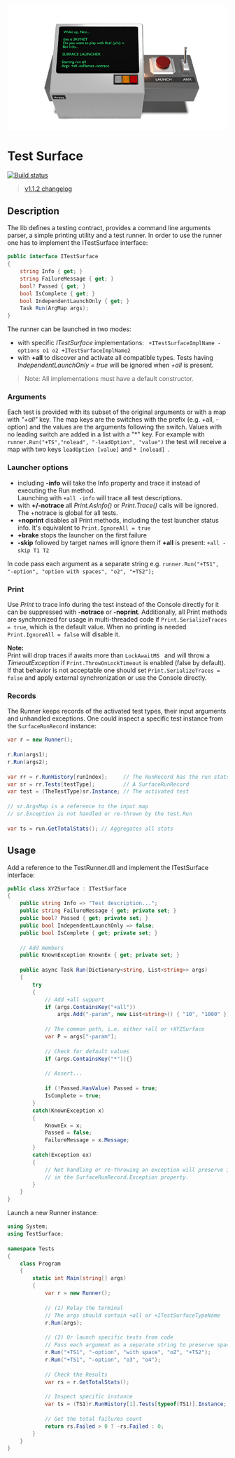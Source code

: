 ﻿![](https://raw.githubusercontent.com/arsuq/TestSurface/master/Launcher.png)

# Test Surface

[![Build status](https://ci.appveyor.com/api/projects/status/744v953l9v35b05a?svg=true)](https://ci.appveyor.com/project/arsuq/files-5y6ur)
> [v1.1.2 changelog](CHANGELOG.md)

## Description

The lib defines a testing contract, provides a command line arguments parser, a simple printing utility
and a test runner. In order to use the runner one has to implement the ITestSurface interface:

```csharp
public interface ITestSurface
{
	string Info { get; }
	string FailureMessage { get; }
	bool? Passed { get; }
	bool IsComplete { get; }
	bool IndependentLaunchOnly { get; }
	Task Run(ArgMap args);
}
``` 

The runner can be launched in two modes:

- with specific *ITestSurface* implementations: ``` +ITestSurfaceImplName -options o1 o2 +ITestSurfaceImplName2```
- with **+all** to discover and activate all compatible types. Tests having *IndependentLaunchOnly = true* will be 
  ignored when *+all* is present.

> Note: All implementations must have a default constructor.

### Arguments

Each test is provided with its subset of the original arguments or with a map with *"+all"* key.
The map keys are the switches with the prefix (e.g. +all, -option) and the values are the arguments following the switch.
Values with no leading switch are added in a list with a "*" key. For example with
``` runner.Run("+TS","nolead", "-leadOption", "value") ``` the test will receive a map with two keys
```leadOption [value]``` and ```* [nolead] ```.  



### Launcher options

- including **-info** will take the Info property and trace it instead of executing the Run method.   
  Launching with ```+all -info```  will trace all test descriptions.
- with **+/-notrace** all *Print.AsInfo()* or *Print.Trace()* calls will be ignored. The +notrace is global for all tests.
- **+noprint** disables all Print methods, including the test launcher status info. It's equivalent to ```Print.IgnoreAll = true```
- **+brake** stops the launcher on the first failure
- **-skip** followed by target names will ignore them if **+all** is present: ```+all -skip T1 T2```

 In code pass each argument as a separate string e.g.
```runner.Run("+TS1", "-option", "option with spaces", "o2", "+TS2"); ```


### Print 

Use *Print* to trace info during the test instead of the Console directly for it can be suppressed
with **-notrace** or **-noprint**. Additionally, all Print methods are synchronized for usage in multi-threaded code 
if ```Print.SerializeTraces = true```, which is the default value. 
When no printing is needed ```Print.IgnoreAll = false``` will disable it.

**Note:**   
Print will drop traces if awaits more than ```LockAwaitMS ``` and will throw a *TimeoutException* if 
```Print.ThrowOnLockTimeout``` is enabled (false by default). If that behavior is not acceptable 
one should set ```Print.SerializeTraces = false``` and apply external synchronization or use the Console directly.


### Records

The Runner keeps records of the activated test types, their input arguments and unhandled exceptions.
One could inspect a specific test instance from the ```SurfaceRunRecord``` instance:

```csharp
var r = new Runner();

r.Run(args1);
r.Run(args2);

var rr = r.RunHistory[runIndex];     // The RunRecord has the run stats
var sr = rr.Tests[testType];         // A SurfaceRunRecord
var test = (TheTestType)sr.Instance; // The activated test

// sr.ArgsMap is a reference to the input map
// sr.Exception is not handled or re-thrown by the test.Run

var ts = run.GetTotalStats(); // Aggregates all stats   

```





## Usage

Add a reference to the TestRunner.dll and implement the ITestSurface interface:
```csharp
public class XYZSurface : ITestSurface
{
    public string Info => "Test description...";
    public string FailureMessage { get; private set; }
    public bool? Passed { get; private set; }
    public bool IndependentLaunchOnly => false;
    public bool IsComplete { get; private set; }
	
    // Add members
    public KnownException KnownEx { get; private set; }  	

    public async Task Run(Dictionary<string, List<string>> args)
    {
        try
        {
            // Add +all support  
            if (args.ContainsKey("+all"))
                args.Add("-param", new List<string>() { "10", "1000" });

            // The common path, i.e. either +all or +XYZSurface
            var P = args["-param"];

            // Check for default values  
            if (args.ContainsKey("*")){}

            // Assert...
			
            if (!Passed.HasValue) Passed = true;
            IsComplete = true;
        }
        catch(KnownException x)
        {
            KnownEx = x;
            Passed = false;
            FailureMessage = x.Message;
        }
        catch(Exception ex)
        {
            // Not handling or re-throwing an exception will preserve it
            // in the SurfaceRunRecord.Exception property.
        }
    }
}
```


Launch a new Runner instance:


```csharp
using System;
using TestSurface;

namespace Tests
{
    class Program
    {
        static int Main(string[] args)
        {
            var r = new Runner();
           
            // (1) Relay the terminal
            // The args should contain +all or +ITestSurfaceTypeName
            r.Run(args);

            // (2) Or launch specific tests from code
            // Pass each argument as a separate string to preserve spaces 
            r.Run("+TS1", "-option", "with space", "o2", "+TS2");
            r.Run("+TS1", "-option", "o3", "o4");
            
            // Check the Results
            var rs = r.GetTotalStats();
			
            // Inspect specific instance
            var ts = (TS1)r.RunHistory[1].Tests[typeof(TS1)].Instance;
			
            // Get the total failures count
            return rs.Failed > 0 ? -rs.Failed : 0;
        }
    }
}
```

